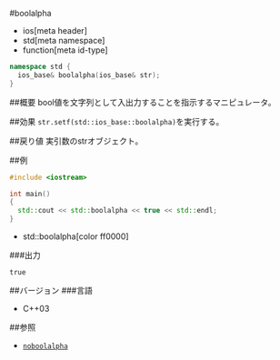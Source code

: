 #boolalpha
* ios[meta header]
* std[meta namespace]
* function[meta id-type]

```cpp
namespace std {
  ios_base& boolalpha(ios_base& str);
}
```

##概要
bool値を文字列として入出力することを指示するマニピュレータ。

##効果
`str.setf(std::ios_base::boolalpha)`を実行する。

##戻り値
実引数のstrオブジェクト。

##例
```cpp
#include <iostream>

int main()
{
  std::cout << std::boolalpha << true << std::endl;
}
```
* std::boolalpha[color ff0000]

###出力
```
true
```

##バージョン
###言語
- C++03

##参照
- [`noboolalpha`](noboolalpha.md)
